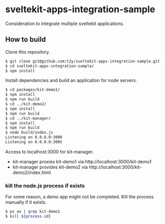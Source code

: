 # sveltekit-apps-integration-sample

Consideration to integrate multiple sveltekit applications.

## How to build

Clone this repository.

```bash
$ git clone git@github.com:t2y/sveltekit-apps-integration-sample.git
$ cd sveltekit-apps-integration-sample/
$ npm install
```

Install dependencies and build an application for node servers.

```bash
$ cd packages/kit-demo1/
$ npm install
$ npm run build
$ cd ../kit-demo2/
$ npm install
$ npm run build
$ cd ../kit-manager/
$ npm install
$ npm run build
$ node build/index.js
Listening on 0.0.0.0:3000
Listening on 0.0.0.0:3005
```

Access to localhost:3000 for kit-manager.

* kit-manager proxies kit-demo1 via http://localhost:3000/kit-demo1
* kit-manager provides kit-demo2 via http://localhost:3000/kit-demo2/index.html

### kill the node.js process if exists

For some reason, a demo app might not be completed. Kill the process manually if it exists.

```bash
$ ps ax | grep kit-demo1
$ kill ${process-id}
```
